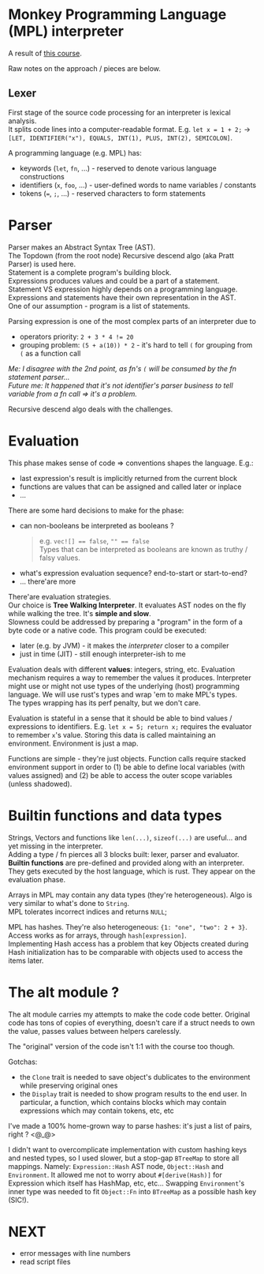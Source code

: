 # Monkey Programming Language (MPL) interpreter

A result of [this course](https://www.udemy.com/course/develop-an-interpreter-using-rust-programming/learn/lecture/39931676).

Raw notes on the approach / pieces are below.

## Lexer

First stage of the source code processing for an interpreter is lexical analysis.  
It splits code lines into a computer-readable format. E.g. `let x = 1 + 2;` -> `[LET, IDENTIFIER("x"), EQUALS, INT(1), PLUS, INT(2), SEMICOLON]`.

A programming language (e.g. MPL) has:
- keywords (`let`, `fn`, ...) - reserved to denote various language constructions
- identifiers (`x`, `foo`, ...) - user-defined words to name variables / constants
- tokens (`=`, `;`, ...) - reserved characters to form statements

# Parser

Parser makes an Abstract Syntax Tree (AST).  
The Topdown (from the root node) Recursive descend algo (aka Pratt Parser) is used here.  
Statement is a complete program's building block.  
Expressions produces values and could be a part of a statement.  
Statement VS expression highly depends on a programming language.  
Expressions and statements have their own representation in the AST.  
One of our assumption - program is a list of statements.  

Parsing expression is one of the most complex parts of an interpreter due to
- operators priority: `2 + 3 * 4 != 20`
- grouping problem: `(5 + a(10)) * 2` - it's hard to tell `(` for grouping from `(` as a function call

_Me: I disagree with the 2nd point, as fn's `(` will be consumed by the fn statement parser..._  
_Future me: It happened that it's not identifier's parser business to tell variable from a fn call => it's a problem._

Recursive descend algo deals with the challenges.

# Evaluation

This phase makes sense of code => conventions shapes the language. E.g.:
- last expression's result is implicitly returned from the current block
- functions are values that can be assigned and called later or inplace
- ...

There are some hard decisions to make for the phase:
- can non-booleans be interpreted as booleans ?
  > e.g. `vec![] == false`, `"" == false`  
  > Types that can be interpreted as booleans are known as truthy / falsy values.
- what's expression evaluation sequence? end-to-start or start-to-end?
- ... there'are more

There'are evaluation strategies.  
Our choice is **Tree Walking Interpreter**. It evaluates AST nodes on the fly while walking the tree. It's **simple and slow**.  
Slowness could be addressed by preparing a "program" in the form of a byte code or a native code. This program could be executed:
- later (e.g. by JVM) - it makes the *interpreter* closer to a compiler  
- just in time (JIT) - still enough interpreter-ish to me

Evaluation deals with different **values**: integers, string, etc. Evaluation mechanism requires a way to remember the values it produces. Interpreter might use or might not use types of the underlying (host) programming language. We will use rust's types and wrap 'em to make MPL's types.  
The types wrapping has its perf penalty, but we don't care.

Evaluation is stateful in a sense that it should be able to bind values / expressions to identifiers. E.g. `let x = 5; return x;` requires the evaluator to remember `x`'s value. Storing this data is called maintaining an environment. Environment is just a map.  

Functions are simple - they're just objects.
Function calls require stacked environment support in order to (1) be able to define local variables (with values assigned) and (2) be able to access the outer scope variables (unless shadowed).

# Builtin functions and data types

Strings, Vectors and functions like `len(...)`, `sizeof(...)` are useful... and yet missing in the interpreter.  
Adding a type / fn pierces all 3 blocks built: lexer, parser and evaluator.  
**Builtin functions** are pre-defined and provided along with an interpreter. They gets executed by the host language, which is rust. They appear on the evaluation phase.

Arrays in MPL may contain any data types (they're heterogeneous). Algo is very similar to what's done to `String`.  
MPL tolerates incorrect indices and returns `NULL`;

MPL has hashes. They're also heterogeneous: `{1: "one", "two": 2 + 3}`. Access works as for arrays, through `hash[expression]`.  
Implementing Hash access has a problem that key Objects created during Hash initialization has to be comparable with objects used to access the items later.  

# The alt module ?

The alt module carries my attempts to make the code code better. Original code has tons of copies of everything, doesn't care if a struct needs to own the value, passes values between helpers carelessly.

The "original" version of the code isn't 1:1 with the course too though.


Gotchas:
- the `Clone` trait is needed to save object's dublicates to the environment while preserving original ones
- the `Display` trait is needed to show program results to the end user. In particular, a function, which contains blocks which may contain expressions which may contain tokens, etc, etc

I've made a 100% home-grown way to parse hashes: it's just a list of pairs, right ? <@_@>

I didn't want to overcomplicate implementation with custom hashing keys and nested types, so I used slower, but a stop-gap `BTreeMap` to store all mappings. Namely: `Expression::Hash` AST node, `Object::Hash` and `Environment`. It allowed me not to worry about `#[derive(Hash)]` for Expression which itself has HashMap, etc, etc... Swapping `Environment`'s inner type was needed to fit `Object::Fn` into `BTreeMap` as a possible hash key (SIC!).

# NEXT

- error messages with line numbers
- read script files
